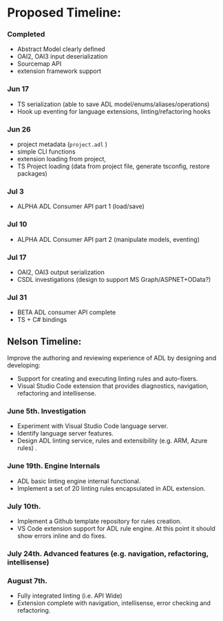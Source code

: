# Proposed Timeline: 

### Completed
  - Abstract Model clearly defined 
  - OAI2, OAI3 input deserialization     
  - Sourcemap API 
  - extension framework support

### Jun 17
  - TS serialization (able to save ADL model/enums/aliases/operations)
  - Hook up eventing for language extensions, linting/refactoring hooks
  
### Jun 26
  - project metadata (`project.adl` )
  - simple CLI functions
  - extension loading from project, 
  - TS Project loading (data from project file, generate tsconfig, restore packages)
  
### Jul 3 
  - ALPHA ADL Consumer API part 1 (load/save)

### Jul 10 
  - ALPHA ADL Consumer API part 2 (manipulate models, eventing)

### Jul 17
  - OAI2, OAI3 output serialization 
  - CSDL investigations (design to support MS Graph/ASPNET+OData?)

### Jul 31
  - BETA ADL consumer API complete
  - TS + C# bindings


## Nelson Timeline:

Improve the authoring and reviewing experience of ADL by designing and developing:
- Support for creating and executing linting rules and auto-fixers.
- Visual Studio Code extension that provides diagnostics, navigation, refactoring and intellisense.

### June 5th. Investigation
- Experiment with Visual Studio Code language server.
- Identify language server features.
- Design ADL linting service, rules and extensibility (e.g. ARM, Azure rules) .
### June 19th. Engine Internals
- ADL basic linting engine internal functional.
- Implement a set of 20 linting rules encapsulated in ADL extension.
### July 10th. 
- Implement a Github template repository for rules creation.
- VS Code extension support for ADL rule engine.  At this point it should show errors inline and do fixes.
### July 24th. Advanced features (e.g. navigation, refactoring, intellisense)
### August 7th.
- Fully integrated linting (i.e. API Wide)
- Extension complete with navigation, intellisense, error checking and refactoring.
